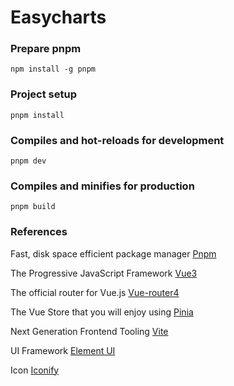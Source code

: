 # Easycharts

### Prepare pnpm

```
npm install -g pnpm
```

### Project setup

```
pnpm install
```

### Compiles and hot-reloads for development

```
pnpm dev
```

### Compiles and minifies for production

```
pnpm build
```

### References

Fast, disk space efficient package manager [Pnpm](https://pnpm.io/zh/)

The Progressive JavaScript Framework [Vue3](https://v3.cn.vuejs.org/)

The official router for Vue.js [Vue-router4](https://router.vuejs.org/zh/)

The Vue Store that you will enjoy using [Pinia](https://pinia.vuejs.org/introduction.html)

Next Generation Frontend Tooling [Vite](https://www.vitejs.net/)

UI Framework [Element UI](https://element-plus.gitee.io/)

Icon [Iconify](https://icon-sets.iconify.design/)